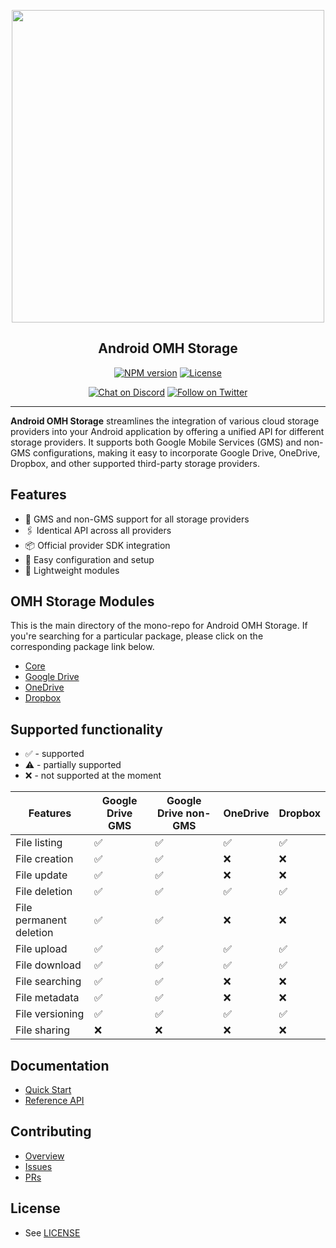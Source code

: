 <p align="center">
  <a href="https://miniature-adventure-4gle9ye.pages.github.io/docs/">
    <img width="500px" src="https://openmobilehub.org/wp-content/uploads/sites/13/2024/06/OpenMobileHub-horizontal-color.svg"/><br/>
  </a>
  <h2 align="center">Android OMH Storage</h2>
</p>

<p align="center">
  <a href="https://central.sonatype.com/artifact/com.openmobilehub.android.storage/core"><img src="https://img.shields.io/maven-central/v/com.openmobilehub.android.storage/core" alt="NPM version"/></a>
  <a href="https://github.com/openmobilehub/android-omh-storage/blob/main/LICENSE"><img src="https://img.shields.io/github/license/openmobilehub/android-omh-storage" alt="License"/></a>
</p>

<p align="center">
  <a href="https://discord.com/invite/yTAFKbeVMw"><img src="https://img.shields.io/discord/1115727214827278446.svg?style=flat&colorA=7289da&label=Chat%20on%20Discord" alt="Chat on Discord"/></a>
  <a href="https://twitter.com/openmobilehub"><img src="https://img.shields.io/twitter/follow/rnfirebase.svg?style=flat&colorA=1da1f2&colorB=&label=Follow%20on%20Twitter" alt="Follow on Twitter"/></a>
</p>

---

**Android OMH Storage** streamlines the integration of various cloud storage providers into your Android application by offering a unified API for different storage providers. It supports both Google Mobile Services (GMS) and non-GMS configurations, making it easy to incorporate Google Drive, OneDrive, Dropbox, and other supported third-party storage providers.

## Features

- 📱 GMS and non-GMS support for all storage providers
- 🖇️ Identical API across all providers
- 📦 Official provider SDK integration
- 🚀 Easy configuration and setup
- 💨 Lightweight modules

## OMH Storage Modules

This is the main directory of the mono-repo for Android OMH Storage. If you're searching for a particular package, please click on the corresponding package link below.

- [Core](https://miniature-adventure-4gle9ye.pages.github.io/docs/core)
- [Google Drive](https://miniature-adventure-4gle9ye.pages.github.io/docs/plugin-googledrive-gms)
- [OneDrive](https://miniature-adventure-4gle9ye.pages.github.io/docs/plugin-onedrive)
- [Dropbox](https://miniature-adventure-4gle9ye.pages.github.io/docs/plugin-dropbox)

## Supported functionality

- ✅ - supported
- ⚠️ - partially supported
- ❌ - not supported at the moment

| Features                | Google Drive GMS | Google Drive non-GMS | OneDrive | Dropbox |
| ----------------------- | ---------------- | -------------------- | -------- | ------- |
| File listing            | ✅               | ✅                   | ✅       | ✅      |
| File creation           | ✅               | ✅                   | ❌       | ❌      |
| File update             | ✅               | ✅                   | ❌       | ❌      |
| File deletion           | ✅               | ✅                   | ✅       | ✅      |
| File permanent deletion | ✅               | ✅                   | ❌       | ❌      |
| File upload             | ✅               | ✅                   | ✅       | ✅      |
| File download           | ✅               | ✅                   | ✅       | ✅      |
| File searching          | ✅               | ✅                   | ❌       | ❌      |
| File metadata           | ✅               | ✅                   | ❌       | ❌      |
| File versioning         | ✅               | ✅                   | ✅       | ✅      |
| File sharing            | ❌               | ❌                   | ❌       | ❌      |

## Documentation

- [Quick Start](https://miniature-adventure-4gle9ye.pages.github.io/docs/getting-started)
- [Reference API](https://miniature-adventure-4gle9ye.pages.github.io/api)

## Contributing

- [Overview](https://miniature-adventure-4gle9ye.pages.github.io/docs/contributing)
- [Issues](https://github.com/openmobilehub/android-omh-storage/issues)
- [PRs](https://github.com/openmobilehub/android-omh-storage/pulls)

## License

- See [LICENSE](https://github.com/openmobilehub/android-omh-storage/blob/main/LICENSE)
